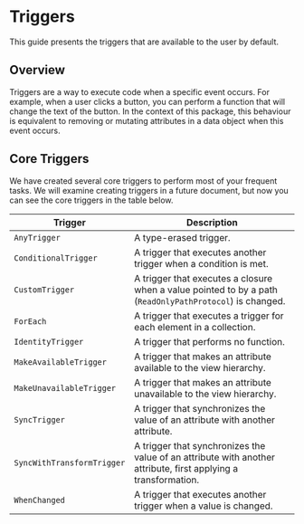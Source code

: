 # Triggers

This guide presents the triggers that are available to the user by default.

## Overview

Triggers are a way to execute code when a specific event occurs. For example, when a user clicks a button, you can perform a function that will change the text of the button.
In the context of this package, this behaviour is equivalent to removing or mutating attributes in a data object when this event occurs.

## Core Triggers

We have created several core triggers to perform most of your frequent tasks. We will examine creating triggers in a future document, but now
you can see the core triggers in the table below.

| Trigger | Description |
| --- | --- |
| ``AnyTrigger`` | A type-erased trigger. |
| ``ConditionalTrigger`` | A trigger that executes another trigger when a condition is met. |
| ``CustomTrigger`` | A trigger that executes a closure when a value pointed to by a path (``ReadOnlyPathProtocol``) is changed. |
| ``ForEach`` | A trigger that executes a trigger for each element in a collection. |
| ``IdentityTrigger`` | A trigger that performs no function. |
| ``MakeAvailableTrigger`` | A trigger that makes an attribute available to the view hierarchy. |
| ``MakeUnavailableTrigger`` | A trigger that makes an attribute unavailable to the view hierarchy. |
| ``SyncTrigger`` | A trigger that synchronizes the value of an attribute with another attribute. |
| ``SyncWithTransformTrigger`` | A trigger that synchronizes the value of an attribute with another attribute, first applying a transformation. |
| ``WhenChanged`` | A trigger that executes another trigger when a value is changed. |
